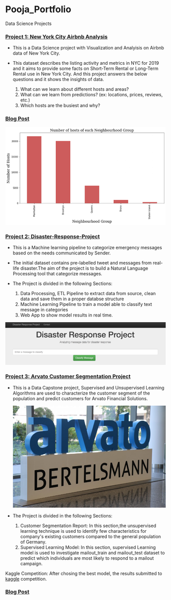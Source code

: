 # Pooja_Portfolio
Data Science Projects

### [Project 1: New York City Airbnb Analysis](https://github.com/poojapatel26/New-York-City-Airbnb) 

* This is a Data Science project with Visualization and Analyisis on Airbnb data of New York City.

* This dataset describes the listing activity and metrics in NYC for 2019 and it aims to provide some facts on Short-Term  Rental or Long-Term Rental use in New York City. And this project answers the below questions and it shows the insights of data.
  1. What can we learn about different hosts and areas?
  2. What can we learn from predictions? (ex: locations, prices, reviews, etc.)
  3. Which hosts are the busiest and why?
  
### [Blog Post](https://medium.com/@poojapatel26/analysis-of-airbnb-data-nyc-2019-eecc84d9852a)    
  
 ![](images/NYC_Airbnb%20Figure.png)


### [Project 2: Disaster-Response-Project](https://github.com/poojapatel26/Disaster-Response-Project) 

* This is a Machine learning pipeline to categorize emergency messages based on the needs communicated by Sender.
* The initial dataset contains pre-labelled tweet and messages from real-life disaster.The aim of the project is to build a   Natural Language Processing tool that categorize messages.

* The Project is divided in the following Sections:
  1. Data Processing, ETL Pipeline to extract data from source, clean data and save them in a proper databse structure
  2. Machine Learning Pipeline to train a model able to classify text message in categories
  3. Web App to show model results in real time.
 
 ![](images/Disaster_response_project.png)
 
 
 
 ### [Project 3: Arvato Customer Segmentation Project](https://github.com/poojapatel26/Arvato-Bertelsmann-Customer-Segmentation-Project) 
 
* This is a Data Capstone project, Supervised and Unsupervised Learning Algorithms are used to characterize the customer segment of the population and predict   customers for Arvato Financial Solutions.

    ![](images/Arvato_Customer_Segmentation.jpeg)

* The Project is divided in the following Sections:
  1. Customer Segmentation Report: In this section,the unsupervised learning technique is used to identify few characteristics for company's existing customers      compared to the general population of Germany.
  2. Supervised Learning Model: In this section, supervised Learning model is used to investigate mailout_train and mailout_test dataset to predict which            individuals are most likely to respond to a mailout campaign.

Kaggle Competition: After chosing the best model, the results submitted to [kaggle](http://www.kaggle.com/t/21e6d45d4c574c7fa2d868f0e8c83140) competition.

### [Blog Post](https://medium.com/@poojapatel26/customer-segmentation-report-for-arvato-financial-solutions-e8389955a67b)
 
 
 
 


